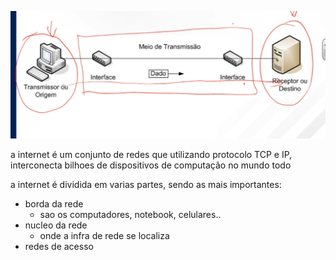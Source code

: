 ![alt text](image.png)

a internet é um conjunto de redes que utilizando protocolo TCP e IP, interconecta bilhoes de dispositivos de computação no mundo todo

a internet é dividida em varias partes, sendo as mais importantes:

- borda da rede
  - sao os computadores, notebook, celulares..
- nucleo da rede
  - onde a infra de rede se localiza
- redes de acesso
